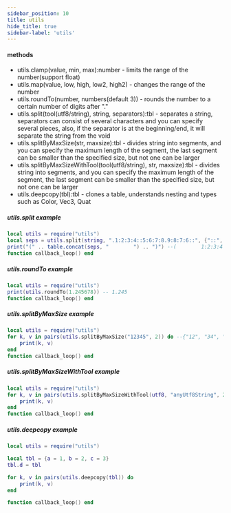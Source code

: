 ```yaml
---
sidebar_position: 10
title: utils
hide_title: true
sidebar-label: 'utils'
---
```


#### methods
* utils.clamp(value, min, max):number - limits the range of the number(support float)
* utils.map(value, low, high, low2, high2) - changes the range of the number
* utils.roundTo(number, numbers(default 3)) - rounds the number to a certain number of digits after "."
* utils.split(tool(utf8/string), string, separators):tbl - separates a string, separators can consist of several characters and you can specify several pieces, also, if the separator is at the beginning/end, it will separate the string from the void
* utils.splitByMaxSize(str, maxsize):tbl - divides string into segments, and you can specify the maximum length of the segment, the last segment can be smaller than the specified size, but not one can be larger
* utils.splitByMaxSizeWithTool(tool(utf8/string), str, maxsize):tbl - divides string into segments, and you can specify the maximum length of the segment, the last segment can be smaller than the specified size, but not one can be larger
* utils.deepcopy(tbl):tbl - clones a table, understands nesting and types such as Color, Vec3, Quat

##### utils.split example
```lua
local utils = require("utils")
local seps = utils.split(string, ".1:2:3:4::5:6:7:8.9:8:7:6::", {"::", "."})
print("(" .. table.concat(seps, "        ") .. ")") --(        1:2:3:4        5:6:7:8        9:8:7:6        ) 
function callback_loop() end
```

##### utils.roundTo example
```lua
local utils = require("utils")
print(utils.roundTo(1.245678)) -- 1.245
function callback_loop() end
```

##### utils.splitByMaxSize example
```lua
local utils = require("utils")
for k, v in pairs(utils.splitByMaxSize("12345", 2)) do --{"12", "34", "5"}
    print(k, v) 
end
function callback_loop() end
```

##### utils.splitByMaxSizeWithTool example
```lua
local utils = require("utils")
for k, v in pairs(utils.splitByMaxSizeWithTool(utf8, "anyUtf8String", 2)) do --{"an", "yU", "tf", "8S", "tr", "in", "g"}
    print(k, v) 
end
function callback_loop() end
```

##### utils.deepcopy example
```lua
local utils = require("utils")

local tbl = {a = 1, b = 2, c = 3}
tbl.d = tbl

for k, v in pairs(utils.deepcopy(tbl)) do
    print(k, v) 
end

function callback_loop() end
```